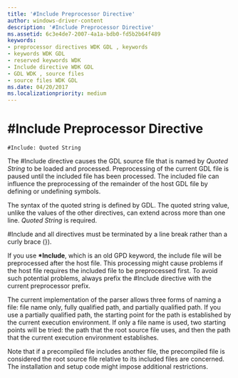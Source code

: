 ```yaml
---
title: '#Include Preprocessor Directive'
author: windows-driver-content
description: '#Include Preprocessor Directive'
ms.assetid: 6c3e4de7-2007-4a1a-bdb0-fd5b2b64f489
keywords:
- preprocessor directives WDK GDL , keywords
- keywords WDK GDL
- reserved keywords WDK
- Include directive WDK GDL
- GDL WDK , source files
- source files WDK GDL
ms.date: 04/20/2017
ms.localizationpriority: medium
---
```


# \#Include Preprocessor Directive


```GDL
#Include: Quoted String
```

The \#Include directive causes the GDL source file that is named by *Quoted String* to be loaded and processed. Preprocessing of the current GDL file is paused until the included file has been processed. The included file can influence the preprocessing of the remainder of the host GDL file by defining or undefining symbols.

The syntax of the quoted string is defined by GDL. The quoted string value, unlike the values of the other directives, can extend across more than one line. *Quoted String* is required.

\#Include and all directives must be terminated by a line break rather than a curly brace (}).

If you use **\*Include**, which is an old GPD keyword, the include file will be preprocessed after the host file. This processing might cause problems if the host file requires the included file to be preprocessed first. To avoid such potential problems, always prefix the \#Include directive with the current preprocessor prefix.

The current implementation of the parser allows three forms of naming a file: file name only, fully qualified path, and partially qualified path. If you use a partially qualified path, the starting point for the path is established by the current execution environment. If only a file name is used, two starting points will be tried: the path that the root source file uses, and then the path that the current execution environment establishes.

Note that if a precompiled file includes another file, the precompiled file is considered the root source file relative to its included files are concerned. The installation and setup code might impose additional restrictions.
